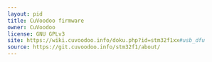 ```yaml
---
layout: pid
title: CuVoodoo firmware
owner: CuVoodoo
license: GNU GPLv3
site: https://wiki.cuvoodoo.info/doku.php?id=stm32f1xx#usb_dfu
source: https://git.cuvoodoo.info/stm32f1/about/
---
```

